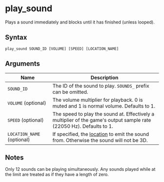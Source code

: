 # play_sound

Plays a sound immediately and blocks until it has finished (unless looped).

## Syntax

```
play_sound SOUND_ID [VOLUME] [SPEED] [LOCATION_NAME]
```

## Arguments

| Name                       | Description                                                                                                            |
| -------------------------- | ---------------------------------------------------------------------------------------------------------------------- |
| `SOUND_ID`                 | The ID of the sound to play. `SOUNDS_` prefix can be omitted.                                                          |
| `VOLUME` (optional)        | The volume multiplier for playback. 0 is muted and 1 is normal volume. Defaults to 1.                                  |
| `SPEED` (optional)         | The speed to play the sound at. Effectively a multiplier of the game's output sample rate (22050 Hz). Defaults to 1.   |
| `LOCATION_NAME` (optional) | If specified, the [location](../level_objects/location.md) to emit the sound from. Otherwise the sound will not be 3D. |

## Notes

Only 12 sounds can be playing simultaneously. Any sounds played while at the
limit are treated as if they have a length of zero.
